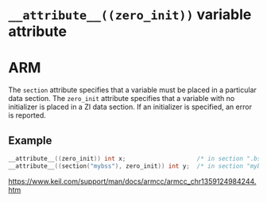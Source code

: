 # `__attribute__((zero_init))` variable attribute

# ARM

The `section` attribute specifies that a variable must be placed in a     particular data section. The `zero_init` attribute specifies that a variable with     no initializer is placed in a ZI data section. If an initializer is specified, an error is     reported.

## Example

```c
__attribute__((zero_init)) int x;                    /* in section ".bss" */
__attribute__((section("mybss"), zero_init)) int y;  /* in section "mybss" */
```

https://www.keil.com/support/man/docs/armcc/armcc_chr1359124984244.htm